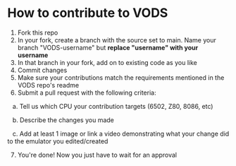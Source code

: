 # How to contribute to VODS

1. Fork this repo
2. In your fork, create a branch with the source set to main. Name your branch "VODS-username" but **replace "username" with your username**
3. In that branch in your fork, add on to existing code as you like
4. Commit changes
5. Make sure your contributions match the requirements mentioned in the VODS repo's readme
7. Submit a pull request with the following criteria:

&nbsp;&nbsp;&nbsp;a. Tell us which CPU your contribution targets (6502, Z80, 8086, etc)

&nbsp;&nbsp;&nbsp;b. Describe the changes you made

&nbsp;&nbsp;&nbsp;c. Add at least 1 image or link a video demonstrating what your change did to the emulator you edited/created

7. You're done! Now you just have to wait for an approval
